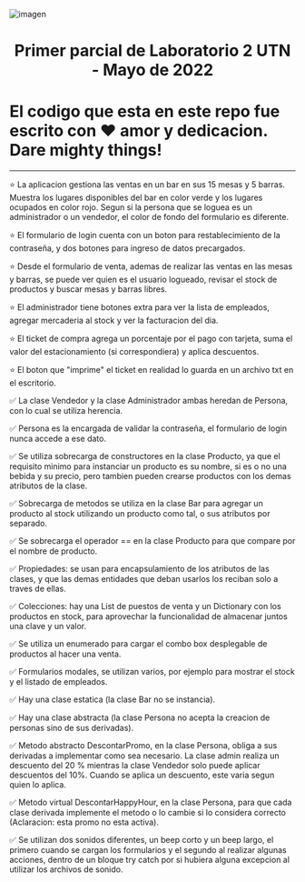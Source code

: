 ![imagen](https://user-images.githubusercontent.com/78119165/160845077-e97f5cda-6dbb-476a-8dfa-8a8420b9d798.png)

<h1 align="center">Primer parcial de Laboratorio 2 UTN - Mayo de 2022</h1>

# **El codigo que esta en este repo fue escrito con ❤ amor y dedicacion. Dare mighty things!**

---

⭐️ La aplicacion gestiona las ventas en un bar en sus 15 mesas y 5 barras. Muestra los lugares disponibles del bar en color verde y los lugares ocupados en color rojo. Segun si la persona que se loguea es un administrador o un vendedor, el color de fondo del formulario es diferente.

⭐️ El formulario de login cuenta con un boton para restablecimiento de la contraseña, y dos botones para ingreso de datos precargados.

⭐️ Desde el formulario de venta, ademas de realizar las ventas en las mesas y barras, se puede ver quien es el usuario logueado, revisar el stock de productos y buscar mesas y barras libres.

⭐️ El administrador tiene botones extra para ver la lista de empleados, agregar mercaderia al stock y ver la facturacion del dia.

⭐️ El ticket de compra agrega un porcentaje por el pago con tarjeta, suma el valor del estacionamiento (si correspondiera) y aplica descuentos.

⭐️ El boton que "imprime" el ticket en realidad lo guarda en un archivo txt en el escritorio.

✅ La clase Vendedor y la clase Administrador ambas heredan de Persona, con lo cual se utiliza herencia.

✅ Persona es la encargada de validar la contraseña, el formulario de login nunca accede a ese dato.

✅ Se utiliza sobrecarga de constructores en la clase Producto, ya que el requisito minimo para instanciar un producto es su nombre, si es o no una bebida y su precio, pero tambien pueden crearse productos con los demas atributos de la clase.

✅ Sobrecarga de metodos se utiliza en la clase Bar para agregar un producto al stock utilizando un producto como tal, o sus atributos por separado.

✅ Se sobrecarga el operador == en la clase Producto para que compare por el nombre de producto.

✅ Propiedades: se usan para encapsulamiento de los atributos de las clases, y que las demas entidades que deban usarlos los reciban solo a traves de ellas.

✅ Colecciones: hay una List de puestos de venta y un Dictionary con los productos en stock, para aprovechar la funcionalidad de almacenar juntos una clave y un valor.

✅ Se utiliza un enumerado para cargar el combo box desplegable de productos al hacer una venta.

✅ Formularios modales, se utilizan varios, por ejemplo para mostrar el stock y el listado de empleados.

✅ Hay una clase estatica (la clase Bar no se instancia).

✅ Hay una clase abstracta (la clase Persona no acepta la creacion de personas sino de sus derivadas).

✅ Metodo abstracto DescontarPromo, en la clase Persona, obliga a sus derivadas a implementar como sea necesario. La clase admin realiza un descuento del 20 % mientras la clase Vendedor solo puede aplicar descuentos del 10%. Cuando se aplica un descuento, este varia segun quien lo aplica.

✅ Metodo virtual DescontarHappyHour, en la clase Persona, para que cada clase derivada implemente el metodo o lo cambie si lo considera correcto
(Aclaracion: esta promo no esta activa).

✅ Se utilizan dos sonidos diferentes, un beep corto y un beep largo, el primero cuando se cargan los formularios y el segundo al realizar algunas acciones, dentro de un bloque try catch por si hubiera alguna excepcion al utilizar los archivos de sonido.
